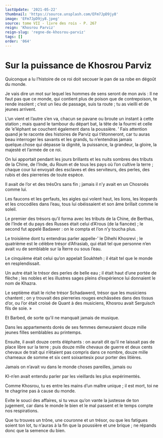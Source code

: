 ```yaml
---
lastUpdate: '2021-05-22'
thumbnail: 'https://source.unsplash.com/EFm7JpD9jy8'
image: 'EFm7JpD9jy8.jpeg'
source: tome VII - livre des rois - P. 267
reign: 'Khosrou Parviz'
reign-slug: 'regne-de-khosrou-parviz'
tags: []
order: '064'
---
```


# Sur la puissance de Khosrou Parviz

Quiconque a lu l’histoire de ce roi doit secouer le pan de sa robe en dégoût du monde.

Je vais dire un mot sur lequel les hommes de sens seront de mon avis : Il ne faut pas que ce monde, qui contient plus de poison que de contrepoison, te rende insolent ; c’est un lieu de passage, suis ta route ; tu as vieilli et de jeunes arrivent.

L’un vient et l’autre s’en va, chacun se pavane ou broute un instant à cette station ; mais quand le tambour du départ bat, la tête de la fourmi et celle de ’e’léphant se couchent également dans la poussière. ’
Fais attention quand je te raconte des histoires de Parviz qui t’étonneront, car tu auras beau interroger les savants et les grands, tu n’entendras jamais quelque.chose qui dépasse la dignité, la puissance, la grandeur, la gloire, la majesté et l’armée de ce roi.

On lui apportait pendant les jours brillants et les nuits sombres des tributs de la Chine, de l’Inde, du Roum et de tous les pays où l’on cultive la terre ; chaque cour lui envoyait des esclaves et des serviteurs, des perles, des rubis et des pierreries de toute espèce.

Il avait de l’or et des trésOrs sans fin ; jamais il n’y avait en un Chosroës comme lui.

Les faucons et les gerfauts, les aigles qui volent haut, les lions, les léopards et les crocodiles dans l’eau, tous lui obéissaient et son âme brillait comme le soleil.

Le premier des trésors qu’il forma avec les tributs de la Chine, de Berthas, de l’Inde et du pays des Russes était celui d’A’rous (de la fiancée) ; le second fut appelé Badawer : on le compta et l’on n’y toucha plus.

Le troisième dont tu entendras parler appelle-’ le Dihehi Khosrevi ; le quatrième est le célèbre trésor d’Afrasiab, qui était tel que personne n’en avait vu de semblable sur la Îterre ou sous l’eau.

Le cinquième était celui qu’on appelait Soukhteh ; il était tel que le monde en resplendissait.

Un autre était le trésor des perles de belle eau ; il était haut d’une portée de flèche ; les nobles et les illustres sages pleins d’expérience lui donnaient le nom de Khazra.

Le septième était le riche trésor Schadawerd, trésor que les musiciens chantent ; on y trouvait des pierreries rouges enchâssées dans des tissus d’or, ou l’or était croisé de Quant à des musiciens, Khosrou avait Serguisch fils de soie. »

Et Barbed, de sorte qu’il ne manquait jamais de musique.

Dans les appartements dorés de ses femmes demeuraient douze mille jeunes filles semblables au printemps.

Ensuite, il avait douze cents éléphants : on aurait dit qu’il ne laissait pas de place libre sur la terre ; puis douze mille chevaux de guerre et deux cents chevaux de trait qui n’étaient pas compris dans ce nombre, douze mille chameaux de somme et six cent soixantesix pour porter des litières.

Jamais on n’avait vu dans le monde choses pareilles, jamais ou

KI-n’en avait entendu parler par les vieillards les plus expérimentés.

Comme Khosrou, tu es entre les mains d’un maître unique ; il est mort, toi ne te chagrine pas à cause du monde.

Evite le souci des affaires, si tu veux qu’on vante la justesse de ton jugement, car dans le monde le bien et le mal passent et le temps compte nos respirations.

Que tu trouves un trône, une couronne et un trésor, ou que les fatigues soient ton lot, tu n’auras à la fin que la poussière et une brique ; ne répands donc que la semence du bien.
